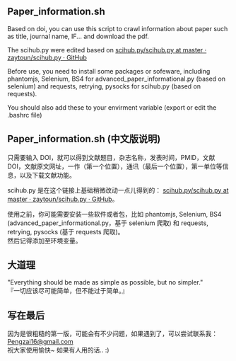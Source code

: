 ## Paper_information.sh  
Based on doi, you can use this script to crawl information about paper such as title, journal name, IF... and download the pdf.  

The scihub.py were edited based on [scihub.py/scihub.py at master · zaytoun/scihub.py · GitHub](https://github.com/zaytoun/scihub.py/blob/master/scihub/scihub.py)

Before use, you need to install some packages or sofeware, including phantomjs, Selenium, BS4 for advanced_paper_informational.py (based on selenium) and requests, retrying, pysocks for scihub.py (based on requests).  

You should also add these to your envirment variable (export or edit the .bashrc file)

## Paper_information.sh (中文版说明)
只需要输入 DOI，就可以得到文献题目，杂志名称，发表时间，PMID，文献DOI，文献原文网址，一作（第一个位置），通讯（最后一个位置），第一单位等信息，以及下载文献功能。  

scihub.py 是在这个链接上基础稍微改动一点儿得到的： [scihub.py/scihub.py at master · zaytoun/scihub.py · GitHub](https://github.com/zaytoun/scihub.py/blob/master/scihub/scihub.py)。

使用之前，你可能需要安装一些软件或者包，比如 phantomjs, Selenium, BS4 (advanced_paper_informational.py，基于 selenium 爬取) 和 requests, retrying, pysocks (基于 requests 爬取)。  
然后记得添加至环境变量。

## 大道理  
"Everything should be made as simple as possible, but no simpler."  
『一切应该尽可能简单，但不能过于简单。』

## 写在最后  
因为是很粗糙的第一版，可能会有不少问题，如果遇到了，可以尝试联系我：Pengzai16@gmail.com  
祝大家使用愉快~ 如果有人用的话.. :)
